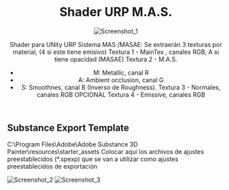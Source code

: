 <header>
  
# Shader URP M.A.S.

![Screenshot_1](https://github.com/user-attachments/assets/f93f22be-358d-40f6-a7fe-5beb27589b9d)

Shader para UNity URP 
Sistema MAS /MASAE: Se extraerán 3 texturas por material, (4 si este tiene emisivo)
Textura 1 - MainTex , canales RGB, A si tiene opacidad (MASAE)
Textura 2 - M.A.S.
   - M: Metallic, canal R
   - A: Ambient occlusion, canal G
   - S: Smoothnes, canal B  (Inverso de Roughness).
Textura 3 - Normales, canales RGB
OPCIONAL Textura 4 - Emissive, canales RGB

</header>

## Substance Export Template

C:\Program Files\Adobe\Adobe Substance 3D Painter\resources\starter_assets
Colocar aquí los archivos de ajustes preestablecidos (*.spexp) que se van a utilizar como ajustes preestablecidos de exportación

![Screenshot_2](https://github.com/user-attachments/assets/04e4d969-f9b6-48ff-bdf2-724f9a1f6347)
![Screenshot_3](https://github.com/user-attachments/assets/1aeb12aa-dd70-42aa-806e-e852e9ad1f77)
